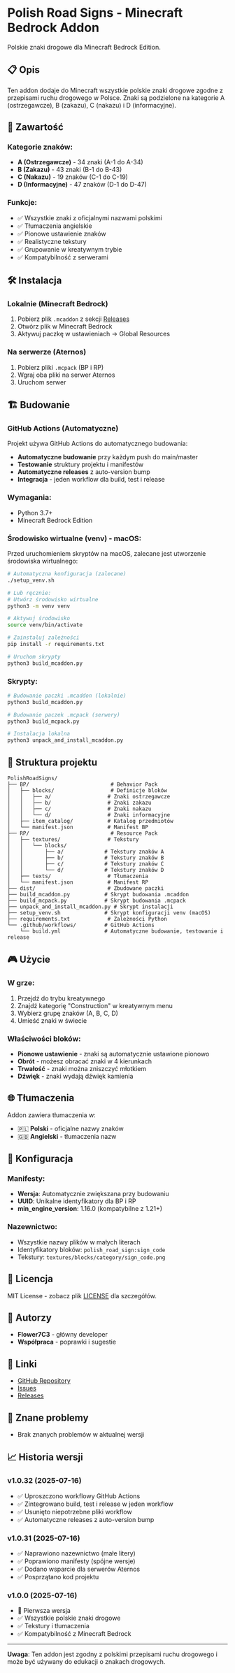 # Polish Road Signs - Minecraft Bedrock Addon

Polskie znaki drogowe dla Minecraft Bedrock Edition.

## 📋 Opis

Ten addon dodaje do Minecraft wszystkie polskie znaki drogowe zgodne z przepisami ruchu drogowego w Polsce. Znaki są podzielone na kategorie A (ostrzegawcze), B (zakazu), C (nakazu) i D (informacyjne).

## 🚦 Zawartość

### Kategorie znaków:
- **A (Ostrzegawcze)** - 34 znaki (A-1 do A-34)
- **B (Zakazu)** - 43 znaki (B-1 do B-43)
- **C (Nakazu)** - 19 znaków (C-1 do C-19)
- **D (Informacyjne)** - 47 znaków (D-1 do D-47)

### Funkcje:
- ✅ Wszystkie znaki z oficjalnymi nazwami polskimi
- ✅ Tłumaczenia angielskie
- ✅ Pionowe ustawienie znaków
- ✅ Realistyczne tekstury
- ✅ Grupowanie w kreatywnym trybie
- ✅ Kompatybilność z serwerami

## 🛠️ Instalacja

### Lokalnie (Minecraft Bedrock)

1. Pobierz plik `.mcaddon` z sekcji [Releases](https://github.com/Flower7C3/PolishRoadSignsMinecraftBedrockAddon/releases)
2. Otwórz plik w Minecraft Bedrock
3. Aktywuj paczkę w ustawieniach → Global Resources

### Na serwerze (Aternos)

1. Pobierz pliki `.mcpack` (BP i RP)
2. Wgraj oba pliki na serwer Aternos
3. Uruchom serwer

## 🏗️ Budowanie

### GitHub Actions (Automatyczne)

Projekt używa GitHub Actions do automatycznego budowania:

- **Automatyczne budowanie** przy każdym push do main/master
- **Testowanie** struktury projektu i manifestów  
- **Automatyczne releases** z auto-version bump
- **Integracja** - jeden workflow dla build, test i release

### Wymagania:
- Python 3.7+
- Minecraft Bedrock Edition

### Środowisko wirtualne (venv) - macOS:

Przed uruchomieniem skryptów na macOS, zalecane jest utworzenie środowiska wirtualnego:

```bash
# Automatyczna konfiguracja (zalecane)
./setup_venv.sh

# Lub ręcznie:
# Utwórz środowisko wirtualne
python3 -m venv venv

# Aktywuj środowisko
source venv/bin/activate

# Zainstaluj zależności
pip install -r requirements.txt

# Uruchom skrypty
python3 build_mcaddon.py
```

### Skrypty:

```bash
# Budowanie paczki .mcaddon (lokalnie)
python3 build_mcaddon.py

# Budowanie paczek .mcpack (serwery)
python3 build_mcpack.py

# Instalacja lokalna
python3 unpack_and_install_mcaddon.py
```

## 📁 Struktura projektu

```
PolishRoadSigns/
├── BP/                          # Behavior Pack
│   ├── blocks/                  # Definicje bloków
│   │   ├── a/                  # Znaki ostrzegawcze
│   │   ├── b/                  # Znaki zakazu
│   │   ├── c/                  # Znaki nakazu
│   │   └── d/                  # Znaki informacyjne
│   ├── item_catalog/           # Katalog przedmiotów
│   └── manifest.json           # Manifest BP
├── RP/                          # Resource Pack
│   ├── textures/               # Tekstury
│   │   └── blocks/
│   │       ├── a/             # Tekstury znaków A
│   │       ├── b/             # Tekstury znaków B
│   │       ├── c/             # Tekstury znaków C
│   │       └── d/             # Tekstury znaków D
│   ├── texts/                  # Tłumaczenia
│   └── manifest.json           # Manifest RP
├── dist/                       # Zbudowane paczki
├── build_mcaddon.py           # Skrypt budowania .mcaddon
├── build_mcpack.py            # Skrypt budowania .mcpack
├── unpack_and_install_mcaddon.py # Skrypt instalacji
├── setup_venv.sh              # Skrypt konfiguracji venv (macOS)
├── requirements.txt            # Zależności Python
└── .github/workflows/         # GitHub Actions
    └── build.yml              # Automatyczne budowanie, testowanie i release
```

## 🎮 Użycie

### W grze:
1. Przejdź do trybu kreatywnego
2. Znajdź kategorię "Construction" w kreatywnym menu
3. Wybierz grupę znaków (A, B, C, D)
4. Umieść znaki w świecie

### Właściwości bloków:
- **Pionowe ustawienie** - znaki są automatycznie ustawione pionowo
- **Obrót** - możesz obracać znaki w 4 kierunkach
- **Trwałość** - znaki można zniszczyć młotkiem
- **Dźwięk** - znaki wydają dźwięk kamienia

## 🌐 Tłumaczenia

Addon zawiera tłumaczenia w:
- 🇵🇱 **Polski** - oficjalne nazwy znaków
- 🇬🇧 **Angielski** - tłumaczenia nazw

## 🔧 Konfiguracja

### Manifesty:
- **Wersja**: Automatycznie zwiększana przy budowaniu
- **UUID**: Unikalne identyfikatory dla BP i RP
- **min_engine_version**: 1.16.0 (kompatybilne z 1.21+)

### Nazewnictwo:
- Wszystkie nazwy plików w małych literach
- Identyfikatory bloków: `polish_road_sign:sign_code`
- Tekstury: `textures/blocks/category/sign_code.png`

## 📝 Licencja

MIT License - zobacz plik [LICENSE](LICENSE) dla szczegółów.

## 👥 Autorzy

- **Flower7C3** - główny developer
- **Współpraca** - poprawki i sugestie

## 🔗 Linki

- [GitHub Repository](https://github.com/Flower7C3/PolishRoadSignsMinecraftBedrockAddon)
- [Issues](https://github.com/Flower7C3/PolishRoadSignsMinecraftBedrockAddon/issues)
- [Releases](https://github.com/Flower7C3/PolishRoadSignsMinecraftBedrockAddon/releases)

## 🐛 Znane problemy

- Brak znanych problemów w aktualnej wersji

## 📈 Historia wersji

### v1.0.32 (2025-07-16)
- ✅ Uproszczono workflowy GitHub Actions
- ✅ Zintegrowano build, test i release w jeden workflow
- ✅ Usunięto niepotrzebne pliki workflow
- ✅ Automatyczne releases z auto-version bump

### v1.0.31 (2025-07-16)
- ✅ Naprawiono nazewnictwo (małe litery)
- ✅ Poprawiono manifesty (spójne wersje)
- ✅ Dodano wsparcie dla serwerów Aternos
- ✅ Posprzątano kod projektu

### v1.0.0 (2025-07-16)
- 🎉 Pierwsza wersja
- ✅ Wszystkie polskie znaki drogowe
- ✅ Tekstury i tłumaczenia
- ✅ Kompatybilność z Minecraft Bedrock

---

**Uwaga**: Ten addon jest zgodny z polskimi przepisami ruchu drogowego i może być używany do edukacji o znakach drogowych. 